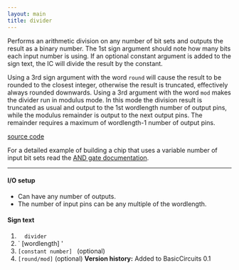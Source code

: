 ```yaml
---
layout: main
title: divider
---
```


Performs an arithmetic division on any number of bit sets and outputs the result as a binary number.
The 1st sign argument should note how many bits each input number is using.
If an optional constant argument is added to the sign text, the IC will divide the result by the constant.

Using a 3rd sign argument with the word `round` will cause the result to be rounded to the closest integer, otherwise the result is truncated, effectively always rounded downwards. 
Using a 3rd argument with the word `mod` makes the divider run in modulus mode. In this mode the division result is truncated as usual and output to the 1st wordlength number of output pins, while the modulus remainder is output to the next output pins. The remainder requires a maximum of wordlength-1 number of output pins. 

[source code](https://github.com/eisental/BasicCircuits/blob/master/src/main/java/org/tal/basiccircuits/divider.java)

For a detailed example of building a chip that uses a variable number of input bit sets read the [AND gate documentation](And).
 
* * *


#### I/O setup 
* Can have any number of outputs. 
* The number of input pins can be any multiple of the wordlength.

#### Sign text
1. `   divider   `
2. ` [wordlength] '
3. ` [constant number]  ` (optional)
4. ` [round/mod] ` (optional)
__Version history:__ Added to BasicCircuits 0.1